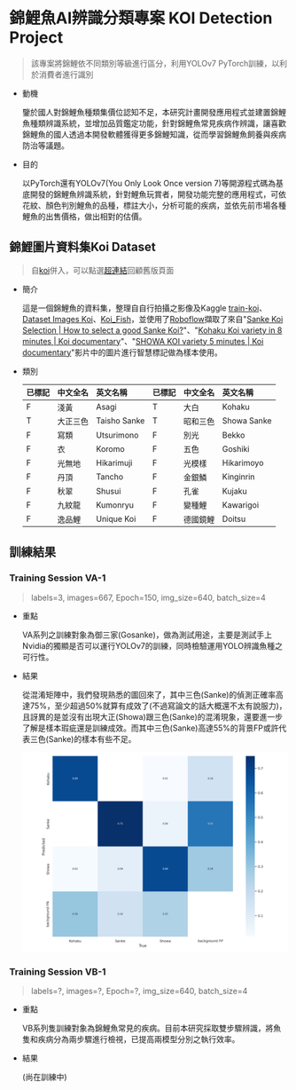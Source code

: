 # 錦鯉魚AI辨識分類專案 KOI Detection Project

> 該專案將錦鯉依不同類別等級進行區分，利用YOLOv7 PyTorch訓練，以利於消費者進行識別

* 動機

    鑒於國人對錦鯉魚種類集價位認知不足，本研究計畫開發應用程式並建置錦鯉魚種類辨識系統，並增加品質鑑定功能，針對錦鯉魚常見疾病作辨識，讓喜歡錦鯉魚的國人透過本開發軟體獲得更多錦鯉知識，從而學習錦鯉魚飼養與疾病防治等議題。

* 目的

    以PyTorch還有YOLOv7(You Only Look Once version 7)等開源程式碼為基底開發的錦鯉魚辨識系統，針對鯉魚玩賞者，開發功能完整的應用程式，可依花紋、顏色判別鯉魚的品種，標註大小，分析可能的疾病，並依先前市場各種鯉魚的出售價格，做出相對的估價。



## 錦鯉圖片資料集Koi Dataset

> 自[koi](https://github.com/kelvinlinkk/koi)併入，可以點選[超連結](https://github.com/kelvinlinkk/koi)回顧舊版頁面

* 簡介

    這是一個錦鯉魚的資料集，整理自自行拍攝之影像及Kaggle [train-koi](https://www.kaggle.com/datasets/dangtantai/trainkoi)、[Dataset Images Koi](https://www.kaggle.com/datasets/farizp/dataset-images-koi)、[Koi_Fish](https://www.kaggle.com/datasets/quchphhng/koifish)，並使用了[Roboflow](https://app.roboflow.com/)擷取了來自"[Sanke Koi Selection | How to select a good Sanke Koi?](https://www.youtube.com/watch?v=MXO7JGjLUDg)"、"[Kohaku Koi variety in 8 minutes | Koi documentary](https://www.youtube.com/watch?v=S7FvNtXAtl0)"、"[SHOWA KOI variety 5 minutes | Koi documentary](https://www.youtube.com/watch?v=E5iOAw_By1I)"影片中的圖片進行智慧標記做為樣本使用。

* 類別

    |已標記|中文全名|英文名稱|已標記|中文全名|英文名稱|
    |---|---|---|---|---|---|
    |F|淺黃|Asagi|T|大白|Kohaku|
    |T|大正三色|Taisho Sanke|T|昭和三色|Showa Sanke|
    |F|寫類|Utsurimono|F|別光|Bekko|
    |F|衣|Koromo|F|五色|Goshiki|
    |F|光無地|Hikarimuji|F|光模樣|Hikarimoyo|
    |F|丹頂|Tancho|F|金銀鱗|Kinginrin|
    |F|秋翠|Shusui|F|孔雀|Kujaku|
    |F|九紋龍|Kumonryu|F|變種鯉|Kawarigoi|
    |F|逸品鯉|Unique Koi|F|德國鏡鯉|Doitsu|

## 訓練結果

### Training Session VA-1

> labels=3, images=667, Epoch=150, img_size=640, batch_size=4

* 重點

    VA系列之訓練對象為御三家(Gosanke)，做為測試用途，主要是測試手上Nvidia的獨顯是否可以運行YOLOv7的訓練，同時檢驗運用YOLO辨識魚種之可行性。

* 結果

    從混淆矩陣中，我們發現熟悉的圖回來了，其中三色(Sanke)的偵測正確率高達75%，至少超過50%就算有成效了(不過寫論文的話大概還不太有說服力)，且訝異的是並沒有出現大正(Showa)跟三色(Sanke)的混淆現象，還要進一步了解是樣本瑕疵還是訓練成效。而其中三色(Sanke)高達55%的背景FP或許代表三色(Sanke)的樣本有些不足。

    ![alt text](document/TrainingSessionA1/confusion_matrix.png)

### Training Session VB-1

> labels=?, images=?, Epoch=?, img_size=640, batch_size=4

* 重點

    VB系列隻訓練對象為錦鯉魚常見的疾病。目前本研究採取雙步驟辨識，將魚隻和疾病分為兩步驟進行檢視，已提高兩模型分別之執行效率。

* 結果

    (尚在訓練中)
